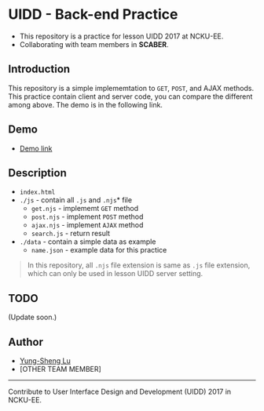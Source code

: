 # UIDD - Back-end Practice

* This repository is a practice for lesson UIDD 2017 at NCKU-EE.
* Collaborating with team members in **SCABER**.

## Introduction

This repository is a simple implememtation to `GET`, `POST`, and AJAX methods. This practice contain client and server code, you can compare the different among above. The demo is in the following link.

## Demo

* [Demo link](http://luffy.ee.ncku.edu.tw/~yungshenglu/http/)

## Description

* `index.html`
* `./js` - contain all `.js` and `.njs`* file
    * `get.njs` - implememt `GET` method
    * `post.njs` - implement `POST` method
    * `ajax.njs` - implement `AJAX` method
    * `search.js` - return result
* `./data` - contain a simple data as example
    * `name.json` - example data for this practice

> In this repository, all `.njs` file extension is same as `.js` file extension, which can only be used in lesson UIDD server setting.

## TODO

(Update soon.)

## Author

* [Yung-Sheng Lu](yungshenglu1994@gmail.com)
* [OTHER TEAM MEMBER]

---
Contribute to User Interface Design and Development (UIDD) 2017 in NCKU-EE.


